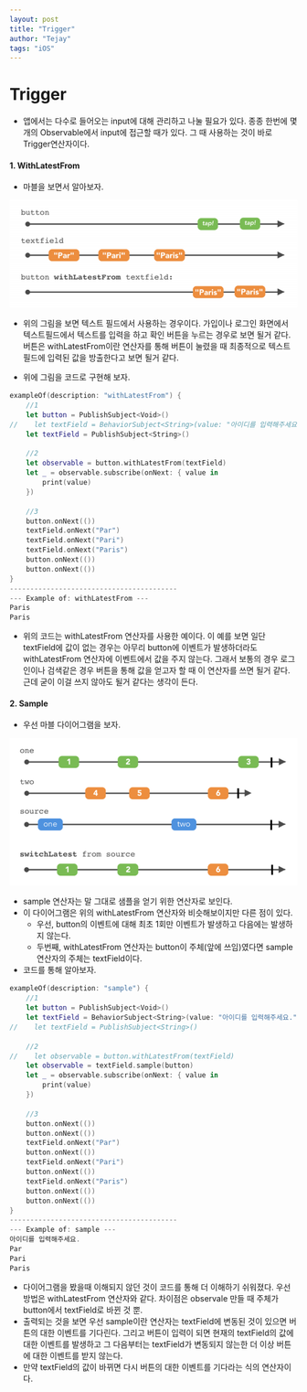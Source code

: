 ```yaml
---
layout: post
title: "Trigger"
author: "Tejay"
tags: "iOS"
---
```


# Trigger

* 앱에서는 다수로 들어오는 input에 대해 관리하고 나눌 필요가 있다. 종종 한번에 몇개의 Observable에서 input에 접근할 때가 있다. 그 때 사용하는 것이 바로 Trigger연산자이다.

#### 1. WithLatestFrom

* 마블을 보면서 알아보자.

<img src="https://github.com/simajune/RxSwift/blob/master/Documents/Ch9-4/1.png?raw=true" width="800px"/>

* 위의 그림을 보면 텍스트 필드에서 사용하는 경우이다. 가입이나 로그인 화면에서 텍스트필드에서 텍스트를 입력을 하고 확인 버튼을 누르는 경우로 보면 될거 같다. 버튼은 withLatestFrom이란 연산자를 통해 버튼이 눌렸을 때 최종적으로 텍스트 필드에 입력된 값을 방출한다고 보면 될거 같다.

* 위에 그림을 코드로 구현해 보자.

```swift
exampleOf(description: "withLatestFrom") {
    //1
    let button = PublishSubject<Void>()
//    let textField = BehaviorSubject<String>(value: "아이디를 입력해주세요.")
    let textField = PublishSubject<String>()

    //2
    let observable = button.withLatestFrom(textField)
    let _ = observable.subscribe(onNext: { value in
        print(value)
    })

    //3
    button.onNext(())
    textField.onNext("Par")
    textField.onNext("Pari")
    textField.onNext("Paris")
    button.onNext(())
    button.onNext(())
}
-----------------------------------------
--- Example of: withLatestFrom ---
Paris
Paris
```

* 위의 코드는 withLatestFrom 연산자를 사용한 예이다. 이 예를 보면 일단 textField에 값이 없는 경우는 아무리 button에 이벤트가 발생하더라도 withLatestFrom 연산자에 이벤트에서 값을 주지 않는다. 그래서 보통의 경우 로그인이나 검색같은 경우 버튼을 통해 값을 얻고자 할 때 이 연산자를 쓰면 될거 같다. 근데 굳이 이걸 쓰지 않아도 될거 같다는 생각이 든다.



#### 2. Sample

* 우선 마블 다이어그램을 보자.

<img src="https://github.com/simajune/RxSwift/blob/master/Documents/Ch9-5/2.png?raw=true" width="800px"/>

* sample 연산자는 말 그대로 샘플을 얻기 위한 연산자로 보인다.
* 이 다이어그램은 위의 withLatestFrom 연산자와 비슷해보이지만 다른 점이 있다.
  * 우선, button의 이벤트에 대해 최초 1회만 이벤트가 발생하고 다음에는 발생하지 않는다.
  * 두번째, withLatestFrom 연산자는 button이 주체(앞에 쓰임)였다면 sample 연산자의 주체는 textField이다.
* 코드를 통해 알아보자.

```swift
exampleOf(description: "sample") {
    //1
    let button = PublishSubject<Void>()
    let textField = BehaviorSubject<String>(value: "아이디를 입력해주세요.")
//    let textField = PublishSubject<String>()

    //2
//    let observable = button.withLatestFrom(textField)
    let observable = textField.sample(button)
    let _ = observable.subscribe(onNext: { value in
        print(value)
    })

    //3
    button.onNext(())
    button.onNext(())
    textField.onNext("Par")
    button.onNext(())
    textField.onNext("Pari")
    button.onNext(())
    textField.onNext("Paris")
    button.onNext(())
    button.onNext(())
}
-----------------------------------------
--- Example of: sample ---
아이디를 입력해주세요.
Par
Pari
Paris
```

* 다이어그램을 봤을때 이해되지 않던 것이 코드를 통해 더 이해하기 쉬워졌다. 우선 방법은 withLatestFrom 연산자와 같다. 차이점은 observale 만들 때 주체가 button에서 textField로 바뀐 것 뿐.
* 출력되는 것을 보면 우선 sample이란 연산자는 textField에 변동된 것이 있으면 버튼의 대한 이벤트를 기다린다. 그리고 버튼이 입력이 되면 현재의 textField의 값에 대한 이벤트를 발생하고 그 다음부터는 textField가 변동되지 않는한 더 이상 버튼에 대한 이벤트를 받지 않는다.
* 만약 textField의 값이 바뀌면 다시 버튼의 대한 이벤트를 기다라는 식의 연산자이다.
